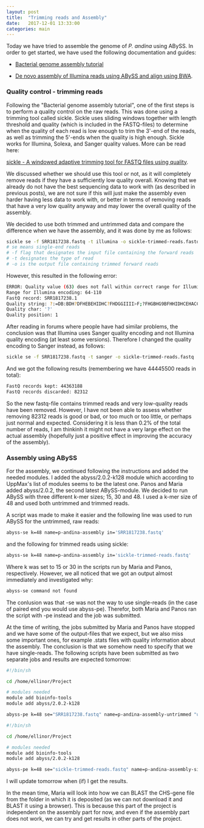 ```yaml
---
layout: post
title:  "Trimming reads and Assembly"
date:   2017-12-01 13:33:00
categories: main
---
```


Today we have tried to assemble the genome of *P. andina* using ABySS. In order to get started, we have used the following documentation and guides:
- [Bacterial genome assembly tutorial](https://bioinformatics.uconn.edu/bacterial-genome-assembly-tutorial/)

- [De novo assembly of Illumina reads using ABySS and align using BWA](http://sjackman.ca/abyss-activity/).

### Quality control - trimming reads
Following the "Bacterial genome assembly tutorial", one of the first steps is to perform a quality control on the raw reads. This was done using a trimming tool called sickle. Sickle uses sliding windows together with length threshold and quality (which is included in the FASTQ-files) to determine when the quality of each read is low enough to trim the 3'-end of the reads, as well as trimming the 5'-ends when the quality is high enough. Sickle works for Illumina, Solexa, and Sanger quality values. More can be read here: 

[sickle - A windowed adaptive trimming tool for FASTQ files using quality](https://github.com/najoshi/sickle). 

We discussed whether we should use this tool or not, as it will completely remove reads if they have a sufficiently low quality overall. Knowing that we already do not have the best sequencing data to work with (as described in previous posts), we are not sure if this will just make the assembly even harder having less data to work with, or better in terms of removing reads that have a very low quality anyway and may lower the overall quality of the assembly. 

We decided to use both trimmed and untrimmed data and compare the difference when we have the assembly, and it was done by me as follows: 

```bash
sickle se -f SRR1817238.fastq -t illumina -o sickle-trimmed-reads.fastq
# se means single-end reads
# -f flag that designates the input file containing the forward reads
# -t designates the type of read
# -o is the output file containing trimmed forward reads
```

However, this resulted in the following error: 

```bash
ERROR: Quality value (63) does not fall within correct range for Illumina encoding.
Range for Illumina encoding: 64-110
FastQ record: SRR1817238.1
Quality string: ?:=DB:BDH?DFHEBEHIDHC?FHDGGIIII>F;?FHGBHG9BFHHIDHCEHACC77CEHEA==BDC?8?:>CCACA::C??>:A>CCA@:#+#++#+2<@<CC:9@B8@C@C>@@(4>>CACCCB>B2<?@@CCCCC>@>9AC3:4<AC>
Quality char: '?'
Quality position: 1
```

After reading in forums where people have had similar problems, the conclusion was that Illumina uses Sanger quality encoding and not Illumina quality encoding (at least some versions). Therefore I changed the quality encoding to Sanger instead, as follows: 

```bash
sickle se -f SRR1817238.fastq -t sanger -o sickle-trimmed-reads.fastq
```

And we got the following results (remembering we have 44445500 reads in total):

```bash
FastQ records kept: 44363188
FastQ records discarded: 82312
```

So the new fastq-file contains trimmed reads and very low-quality reads have been removed. However, I have not been able to assess whether removing 82312 reads is good or bad, or too much or too little, or perhaps just normal and expected. Considering it is less than 0.2% of the total number of reads, I am thinkinh it might not have a very large effect on the actual assembly (hopefully just a positive effect in improving the accuracy of the assembly).

### Assembly using ABySS  

For the assembly, we continued following the instructions and added the needed modules. I added the abyss/2.0.2-k128 module which according to UppMax's list of modules seems to be the latest one. Panos and Maria added abyss/2.0.2, the second latest ABySS-module. We decided to run ABySS with three different k-mer sizes; 15, 30 and 48. I used a k-mer size of 48 and used both untrimmed and trimmed reads. 

A script was made to make it easier and the following line was used to run ABySS for the untrimmed, raw reads: 
```bash
abyss-se k=48 name=p-andina-assembly in='SRR1817238.fastq'
```
and the following for trimmed reads using sickle: 

```bash
abyss-se k=48 name=p-andina-assembly in='sickle-trimmed-reads.fastq' 
```
Where k was set to 15 or 30 in the scripts run by Maria and Panos, respectively. However, we all noticed that we got an output almost immediately and investigated why: 

```bash
abyss-se command not found
```

The conlusion was that -se was not the way to use single-reads (in the case of paired end you would use abyss-pe). Therefor, both Maria and Panos ran the script with -pe instead and the job was submitted. 

At the time of writing, the jobs submitted by Maria and Panos have stopped and we have some of the output-files that we expect, but we also miss some important ones, for example .stats files with quality information about the assembly. The conclusion is that we somehow need to specify that we have single-reads. 
The following scripts have been submitted as two separate jobs and results are expected tomorrow: 

```bash
#!/bin/sh

cd /home/ellinor/Project

# modules needed
module add bioinfo-tools
module add abyss/2.0.2-k128

abyss-pe k=48 se="SRR1817238.fastq" name=p-andina-assembly-untrimmed "unitigs1"
```

```bash 
#!/bin/sh

cd /home/ellinor/Project

# modules needed
module add bioinfo-tools
module add abyss/2.0.2-k128

abyss-pe k=48 se="sickle-trimmed-reads.fastq" name=p-andina-assembly-sickle-trimmed "unitigs2"
```

I will update tomorrow when (if) I get the results. 

In the mean time, Maria will look into how we can BLAST the CHS-gene file from the folder in which it is deposited (as we can not download it and BLAST it using a browser). This is because this part of the project is independent on the assembly part for now, and even if the assembly part does not work, we can try and get results in other parts of the project. 

